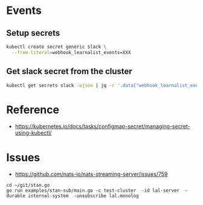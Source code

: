 # Events
## Setup secrets

```sh
kubectl create secret generic slack \
  --from-literal=webhook_learnalist_events=XXX
```

## Get slack secret from the cluster
```sh
kubectl get secrets slack -ojson | jq -r '.data["webhook_learnalist_events"]' | base64 -d -
```



# Reference
- https://kubernetes.io/docs/tasks/configmap-secret/managing-secret-using-kubectl/




# Issues
- https://github.com/nats-io/nats-streaming-server/issues/759


```
cd ~/git/stan.go
go run examples/stan-sub/main.go -c test-cluster  -id lal-server  -durable internal-system  -unsubscribe lal.monolog
```

